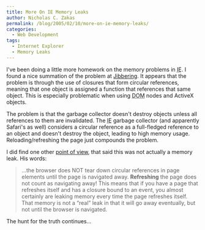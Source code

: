 ```yaml
---
title: More On IE Memory Leaks
author: Nicholas C. Zakas
permalink: /blog/2005/02/10/more-on-ie-memory-leaks/
categories:
  - Web Development
tags:
  - Internet Explorer
  - Memory Leaks
---
```

I've been doing a little more homework on the memory problems in <acronym title="Internet Explorer">IE</acronym>. I found a nice summation of the problem at <a title="JavaScript Closures - The IE Memory Leak Problem" rel="external" href="http://jibbering.com/faq/faq_notes/closures.html#clMem">Jibbering</a>. It appears that the problem is through the use of closures that form circular references, meaning that one object is assigned a function that references that same object. This is especially problematic when using <acronym title="Document Object Model">DOM</acronym> nodes and ActiveX objects.

The problem is that the garbage collector doesn't destroy objects unless all references to them are invalidated. The <acronym title="Internet Explorer">IE</acronym> garbage collector (and apparently Safari's as well) considers a circular reference as a full-fledged reference to an object and doesn't destroy the object, leading to high memory usage. Reloading/refreshing the page just compounds the problem.

I did find one other <a title="What are closures?" rel="external" href="http://weblogs.asp.net/ericlippert/archive/2003/09/17/53028.aspx">point of view</a>, that said this was not actually a memory leak. His words:

> &#8230;the browser does NOT tear down circular references in page elements until the page is navigated away. **Refreshing** the page does not count as navigating away! This means that if you have a page that refreshes itself and has a closure bound to an event, you almost certainly are leaking memory every time the page refreshes itself. That memory is not a &#8220;real&#8221; leak in that it will go away eventually, but not until the browser is navigated.

The hunt for the truth continues&#8230;
